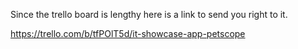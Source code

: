 Since the trello board is lengthy here is a link to send you right to it.

https://trello.com/b/tfPOlT5d/it-showcase-app-petscope